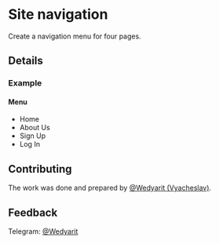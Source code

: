 # Site navigation
Create a navigation menu for four pages.

## Details

### Example

#### Menu
- Home
- About Us
- Sign Up
- Log In

## Contributing
The work was done and prepared by [@Wedyarit (Vyacheslav)](https://github.com/Doggy4).

## Feedback
Telegram: [@Wedyarit](https://t.me/Wedyarit)

